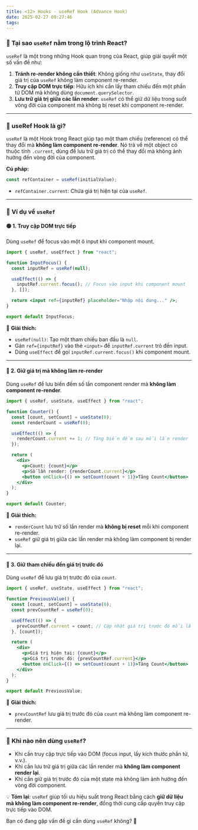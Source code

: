 ```yaml
---
title: <12> Hooks - useRef Hook (Advance Hook)
date: 2025-02-27 09:27:46
tags:
---
```

### 📌 **Tại sao `useRef` nằm trong lộ trình React?**
`useRef` là một trong những Hook quan trọng của React, giúp giải quyết một số vấn đề như:
1. **Tránh re-render không cần thiết**: Không giống như `useState`, thay đổi giá trị của `useRef` không làm component re-render.
2. **Truy cập DOM trực tiếp**: Hữu ích khi cần lấy tham chiếu đến một phần tử DOM mà không dùng `document.querySelector`.
3. **Lưu trữ giá trị giữa các lần render**: `useRef` có thể giữ dữ liệu trong suốt vòng đời của component mà không bị reset khi component re-render.

---

### 📌 **useRef Hook là gì?**
`useRef` là một Hook trong React giúp tạo một tham chiếu (reference) có thể thay đổi mà **không làm component re-render**. Nó trả về một object có thuộc tính `.current`, dùng để lưu trữ giá trị có thể thay đổi mà không ảnh hưởng đến vòng đời của component.

**Cú pháp:**
```jsx
const refContainer = useRef(initialValue);
```
- `refContainer.current`: Chứa giá trị hiện tại của `useRef`.

---

### 📌 **Ví dụ về `useRef`**
#### 🟢 1. **Truy cập DOM trực tiếp**
Dùng `useRef` để focus vào một ô input khi component mount.
```jsx
import { useRef, useEffect } from "react";

function InputFocus() {
  const inputRef = useRef(null);

  useEffect(() => {
    inputRef.current.focus(); // Focus vào input khi component mount
  }, []);

  return <input ref={inputRef} placeholder="Nhập nội dung..." />;
}

export default InputFocus;
```
📌 **Giải thích:**
- `useRef(null)`: Tạo một tham chiếu ban đầu là `null`.
- Gán `ref={inputRef}` vào thẻ `<input>` để `inputRef.current` trỏ đến input.
- Dùng `useEffect` để gọi `inputRef.current.focus()` khi component mount.

---

#### 🔵 2. **Giữ giá trị mà không làm re-render**
Dùng `useRef` để lưu biến đếm số lần component render mà **không làm component re-render**.

```jsx
import { useRef, useState, useEffect } from "react";

function Counter() {
  const [count, setCount] = useState(0);
  const renderCount = useRef(0);

  useEffect(() => {
    renderCount.current += 1; // Tăng biến đếm sau mỗi lần render
  });

  return (
    <div>
      <p>Count: {count}</p>
      <p>Số lần render: {renderCount.current}</p>
      <button onClick={() => setCount(count + 1)}>Tăng Count</button>
    </div>
  );
}

export default Counter;
```
📌 **Giải thích:**
- `renderCount` lưu trữ số lần render mà **không bị reset** mỗi khi component re-render.
- `useRef` giữ giá trị giữa các lần render mà không làm component bị render lại.

---

#### 🔴 3. **Giữ tham chiếu đến giá trị trước đó**
Dùng `useRef` để lưu giá trị trước đó của `count`.

```jsx
import { useRef, useState, useEffect } from "react";

function PreviousValue() {
  const [count, setCount] = useState(0);
  const prevCountRef = useRef(0);

  useEffect(() => {
    prevCountRef.current = count; // Cập nhật giá trị trước đó mỗi lần count thay đổi
  }, [count]);

  return (
    <div>
      <p>Giá trị hiện tại: {count}</p>
      <p>Giá trị trước đó: {prevCountRef.current}</p>
      <button onClick={() => setCount(count + 1)}>Tăng Count</button>
    </div>
  );
}

export default PreviousValue;
```
📌 **Giải thích:**
- `prevCountRef` lưu giá trị trước đó của `count` mà không làm component re-render.

---

### 📌 **Khi nào nên dùng `useRef`?**
- Khi cần truy cập trực tiếp vào DOM (focus input, lấy kích thước phần tử, v.v.).
- Khi cần lưu trữ giá trị giữa các lần render mà **không làm component render lại**.
- Khi cần giữ giá trị trước đó của một state mà không làm ảnh hưởng đến vòng đời component.

💡 **Tóm lại**: `useRef` giúp tối ưu hiệu suất trong React bằng cách **giữ dữ liệu mà không làm component re-render**, đồng thời cung cấp quyền truy cập trực tiếp vào DOM.

Bạn có đang gặp vấn đề gì cần dùng `useRef` không? 🚀